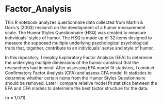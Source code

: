 # Factor_Analysis

This R notebook analyzes questionnaire data collected from Martin & Doris's (2003) research on the development of a humor measurement scale. The Humor Styles Questionnaire (HSQ) was created to measure individuals' styles of humor. The HSQ is made up of 32 items designed to measure the supposed multiple underlying psychological psychological traits that, together, contribute to an individuals' sense and style of humor.

In this repository, I employ Exploratory Factor Analysis (EFA) to determine the underlying multiple dimensions of the humor construct that the researchers had in mind. After assessing EFA model fit statistics, I conduct Confirmatory Factor Analysis (CFA) and assess CFA model fit statistics to determine whether certain items from the Humor Styles Questionnaire should be removed. Later I compare relative model fit statistics between the EFA and CFA models to determine the best factor structure for the data.

(n = 1,071)
